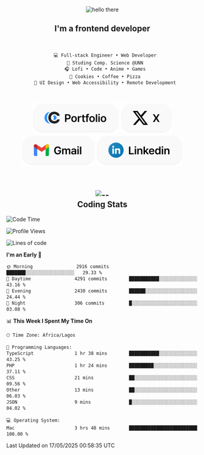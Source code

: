 <div align="center">
  
  <img src="https://readme-typing-svg.demolab.com?font=Fira+Code&weight=600&size=24&duration=4000&pause=300&color=3291FF&center=true&vCenter=true&random=false&width=300&height=24&lines=Hey+There;Hola;Namaste;Aloha;Bonjour;Konnichiwa" alt="hello there" height="36" width="300" />
  <h2>I'm a frontend developer</h2>
  
</div>

<br/>

<div align="center">
  
  ```
    💻 Full-stack Engineer • Web Developer
    💼 Studing Comp. Science @UNN
    🎧 Lofi • Code • Anime • Games
    🍪 Cookies • Coffee • Pizza
    📖 UI Design • Web Accessibility • Remote Development
  ```

</div>

<br/>

<div align="center">

  [![portfolio](./assets/badge-portfolio.svg)](https://okoyecharles.com)
  [![X](./assets/badge-x.svg)](https://x.com/okoyecharlesk)
  [![mail](./assets/badge-mail.svg)](mailto:okoyecharles509@gmail.com)
  [![linkedin](./assets/badge-linkedin.svg)](https://linkedin.com/in/okoyecharles)
  
</div>

<br/>



<div align="center">

  <h2>
    <img src="https://media.giphy.com/media/UVG0BN8TOMKkPOJS6e/giphy.gif?cid=790b7611dhvp8dydhh4r22mjr73owy4d5zzlo7s5zyk60w8s&ep=v1_stickers_search&rid=giphy.gif&ct=s" alt="--" height="50" width="50" />
    <br/>
    Coding Stats
  </h2>
  
</div>

<!--START_SECTION:waka-->
![Code Time](http://img.shields.io/badge/Code%20Time-640%20hrs%2035%20mins-blue)

![Profile Views](http://img.shields.io/badge/Profile%20Views-0-blue)

![Lines of code](https://img.shields.io/badge/From%20Hello%20World%20I%27ve%20Written-8.6%20million%20lines%20of%20code-blue)

**I'm an Early 🐤** 

```text
🌞 Morning                2916 commits        ███████░░░░░░░░░░░░░░░░░░   29.33 % 
🌆 Daytime                4291 commits        ███████████░░░░░░░░░░░░░░   43.16 % 
🌃 Evening                2430 commits        ██████░░░░░░░░░░░░░░░░░░░   24.44 % 
🌙 Night                  306 commits         █░░░░░░░░░░░░░░░░░░░░░░░░   03.08 % 
```


📊 **This Week I Spent My Time On** 

```text
🕑︎ Time Zone: Africa/Lagos

💬 Programming Languages: 
TypeScript               1 hr 38 mins        ███████████░░░░░░░░░░░░░░   43.25 % 
PHP                      1 hr 24 mins        █████████░░░░░░░░░░░░░░░░   37.11 % 
CSS                      21 mins             ██░░░░░░░░░░░░░░░░░░░░░░░   09.56 % 
Other                    13 mins             ██░░░░░░░░░░░░░░░░░░░░░░░   06.03 % 
JSON                     9 mins              █░░░░░░░░░░░░░░░░░░░░░░░░   04.02 % 

💻 Operating System: 
Mac                      3 hrs 48 mins       █████████████████████████   100.00 % 
```


 Last Updated on 17/05/2025 00:58:35 UTC
<!--END_SECTION:waka-->
